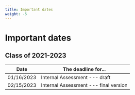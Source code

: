 ```yaml
---
title: Important dates
weight: -5
---
```


# Important dates

## Class of 2021-2023

| Date       | The deadline for...                   |
| ---------- | ------------------------------------- |
| 01/16/2023 | Internal Assessment --- draft         |
| 02/15/2023 | Internal Assessment --- final version |
